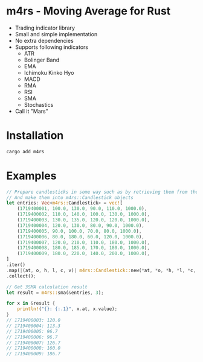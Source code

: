 # m4rs - Moving Average for Rust

- Trading indicator library
- Small and simple implementation
- No extra dependencies
- Supports following indicators
    - ATR
    - Bolinger Band
    - EMA
    - Ichimoku Kinko Hyo
    - MACD
    - RMA
    - RSI
    - SMA
    - Stochastics
- Call it "Mars"

# Installation

```sh
cargo add m4rs
```

# Examples

```rust
// Prepare candlesticks in some way such as by retrieving them from the exchange's API
// And make them into m4rs::Candlestick objects
let entries: Vec<m4rs::Candlestick> = vec![
    (1719400001, 100.0, 130.0, 90.0, 110.0, 1000.0),
    (1719400002, 110.0, 140.0, 100.0, 130.0, 1000.0),
    (1719400003, 130.0, 135.0, 120.0, 120.0, 1000.0),
    (1719400004, 120.0, 130.0, 80.0, 90.0, 1000.0),
    (1719400005, 90.0, 100.0, 70.0, 80.0, 1000.0),
    (1719400006, 80.0, 180.0, 60.0, 120.0, 1000.0),
    (1719400007, 120.0, 210.0, 110.0, 180.0, 1000.0),
    (1719400008, 180.0, 185.0, 170.0, 180.0, 1000.0),
    (1719400009, 180.0, 220.0, 140.0, 200.0, 1000.0),
]
.iter()
.map(|(at, o, h, l, c, v)| m4rs::Candlestick::new(*at, *o, *h, *l, *c, *v))
.collect();

// Get 3SMA calculation result
let result = m4rs::sma(&entries, 3);

for x in &result {
    println!("{}: {:.1}", x.at, x.value);
}
// 1719400003: 120.0
// 1719400004: 113.3
// 1719400005: 96.7
// 1719400006: 96.7
// 1719400007: 126.7
// 1719400008: 160.0
// 1719400009: 186.7
```
